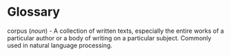 # Glossary

<a name="corpus"></a>corpus (_noun_) - A collection of written texts, especially the entire works of a particular author or a body of writing on a particular subject. Commonly used in natural language processing.